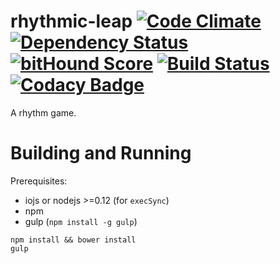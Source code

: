 # rhythmic-leap [![Code Climate](https://codeclimate.com/github/seiyria/rhythmic-leap/badges/gpa.svg)](https://codeclimate.com/github/seiyria/rhythmic-leap) [![Dependency Status](https://gemnasium.com/seiyria/rhythmic-leap.svg)](https://gemnasium.com/seiyria/rhythmic-leap) [![bitHound Score](https://www.bithound.io/github/seiyria/rhythmic-leap/badges/score.svg)](https://www.bithound.io/github/seiyria/rhythmic-leap) [![Build Status](https://travis-ci.org/seiyria/rhythmic-leap.svg)](https://travis-ci.org/seiyria/rhythmic-leap) [![Codacy Badge](https://www.codacy.com/project/badge/9f26b0ef8b1748e59a737f035bdf52c6)](https://www.codacy.com/app/seiyria/rhythmic-leap)


A rhythm game.

# Building and Running

Prerequisites:
* iojs or nodejs >=0.12 (for `execSync`)
* npm
* gulp (`npm install -g gulp`)

```
npm install && bower install
gulp
```